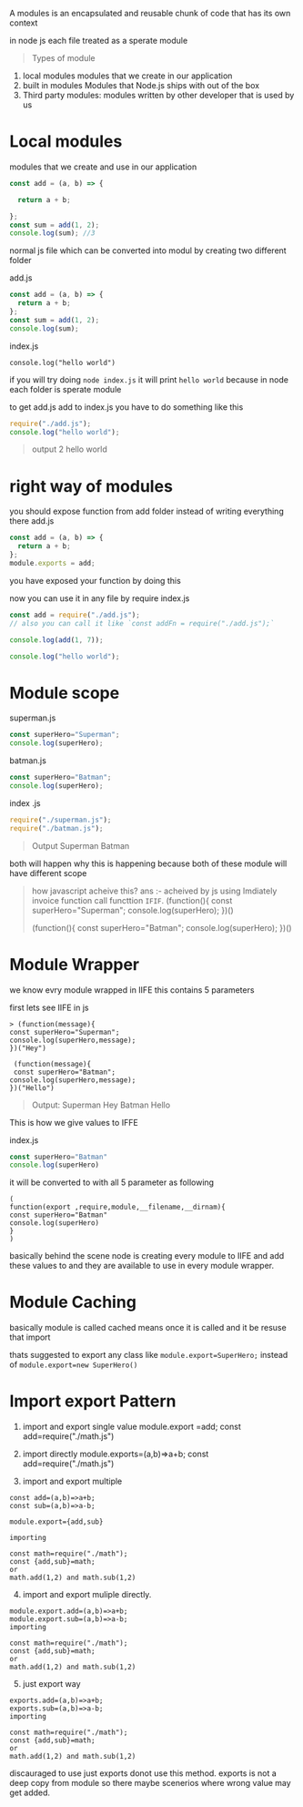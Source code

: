 A modules is an encapsulated and reusable chunk of code that has its own context

in node js each file treated as a sperate module

> Types of module

1. local modules modules that we create in our application
2. built in modules Modules that Node.js ships with out of the box
3. Third party modules: modules written by other developer that is used by us

# Local modules
modules that we create and use in our application
```javascript
const add = (a, b) => {

  return a + b;

};
const sum = add(1, 2);
console.log(sum); //3
```
normal js file which can be converted into modul by creating two different folder

add.js
```javascript
const add = (a, b) => {
  return a + b;
};
const sum = add(1, 2);
console.log(sum);
```

index.js
```
console.log("hello world")
```
if you will try doing `node index.js`  it will print `hello world`
because in node each folder is sperate module

to get add.js add to index.js you have to do something like this

```javascript
require("./add.js");
console.log("hello world");
```
> output
> 2
> hello world

 

# right way of modules
you  should expose function from add folder instead of writing everything there
add.js
```javascript
const add = (a, b) => {
  return a + b;
};
module.exports = add;
```

you have exposed your function by doing this 

now you can use it in any file by require
index.js
```javascript
const add = require("./add.js");
// also you can call it like `const addFn = require("./add.js");`

console.log(add(1, 7));

console.log("hello world");
```



# Module scope
superman.js
```javascript
const superHero="Superman";
console.log(superHero);
```

batman.js
```javascript
const superHero="Batman";
console.log(superHero);
```

index .js
```javascript
require("./superman.js");
require("./batman.js");
```
>Output
>Superman
>Batman

both will happen why this is happening because both of these module will have different scope

> how javascript acheive this?
> ans :- acheived by js using Imdiately invoice function call functtion `IFIF`.
> (function(){
const superHero="Superman";
console.log(superHero);
})()
> 
> (function(){
> const superHero="Batman";
console.log(superHero);
})()



# Module Wrapper

we know evry module wrapped in IIFE
this contains 5 parameters

first lets see IIFE in js
```
> (function(message){
const superHero="Superman";
console.log(superHero,message);
})("Hey")
 
 (function(message){
 const superHero="Batman";
console.log(superHero,message);
})("Hello")
```
> Output: Superman Hey
> 			  Batman Hello

This is how we give values to IFFE

index.js
```javascript
const superHero="Batman"
console.log(superHero)
```
it will be converted to with all 5 parameter as following
```
(
function(export ,require,module,__filename,__dirnam){
const superHero="Batman"
console.log(superHero)
}
)
```


basically behind the scene node is creating every module to IIFE and add these values to and they are available to use in every module wrapper.

# Module Caching

basically module is called cached means once it is called and it be resuse that import

thats suggested to export any class like `module.export=SuperHero;` instead of `module.export=new SuperHero()`

# Import export Pattern

1. import and export single value
module.export =add;
const add=require("./math.js")

2. import directly
 module.exports=(a,b)=>a+b;
 const add=require("./math.js")
3. import and export multiple

```
const add=(a,b)=>a+b;
const sub=(a,b)=>a-b;

module.export={add,sub}

importing

const math=require("./math");
const {add,sub}=math;
or 
math.add(1,2) and math.sub(1,2)
```

4. import and export muliple directly.
```
module.export.add=(a,b)=>a+b;
module.export.sub=(a,b)=>a-b;
importing

const math=require("./math");
const {add,sub}=math;
or 
math.add(1,2) and math.sub(1,2)
```

5.  just export way

```
exports.add=(a,b)=>a+b;
exports.sub=(a,b)=>a-b;
importing

const math=require("./math");
const {add,sub}=math;
or 
math.add(1,2) and math.sub(1,2)
```

discauraged to use just exports donot use this method.
exports is not a deep copy from module so there maybe scenerios where wrong value may get added.





